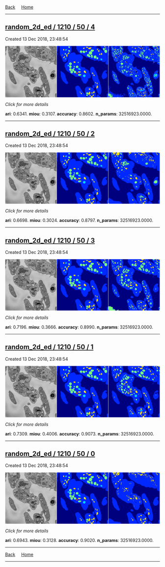 
[Back](..)&nbsp;&nbsp;&nbsp;&nbsp;&nbsp;[Home](https://leapmanlab.github.io/snapshots)

---

<div class="summary"><a href="4"><h2>random_2d_ed / 1210 / 50 / 4</h2></a><p>Created 13 Dec 2018, 23:48:54
</p><a href="4"><img src="4/media/summary.png" align="center"></a><p>
<i>Click for more details</i>
</p></div>

**ari**: 0.6341. **miou**: 0.3107. **accuracy**: 0.8602. **n_params**: 32516923.0000. 

---

<div class="summary"><a href="2"><h2>random_2d_ed / 1210 / 50 / 2</h2></a><p>Created 13 Dec 2018, 23:48:54
</p><a href="2"><img src="2/media/summary.png" align="center"></a><p>
<i>Click for more details</i>
</p></div>

**ari**: 0.6698. **miou**: 0.3024. **accuracy**: 0.8797. **n_params**: 32516923.0000. 

---

<div class="summary"><a href="3"><h2>random_2d_ed / 1210 / 50 / 3</h2></a><p>Created 13 Dec 2018, 23:48:54
</p><a href="3"><img src="3/media/summary.png" align="center"></a><p>
<i>Click for more details</i>
</p></div>

**ari**: 0.7196. **miou**: 0.3666. **accuracy**: 0.8990. **n_params**: 32516923.0000. 

---

<div class="summary"><a href="1"><h2>random_2d_ed / 1210 / 50 / 1</h2></a><p>Created 13 Dec 2018, 23:48:54
</p><a href="1"><img src="1/media/summary.png" align="center"></a><p>
<i>Click for more details</i>
</p></div>

**ari**: 0.7309. **miou**: 0.4006. **accuracy**: 0.9073. **n_params**: 32516923.0000. 

---

<div class="summary"><a href="0"><h2>random_2d_ed / 1210 / 50 / 0</h2></a><p>Created 13 Dec 2018, 23:48:54
</p><a href="0"><img src="0/media/summary.png" align="center"></a><p>
<i>Click for more details</i>
</p></div>

**ari**: 0.6943. **miou**: 0.3128. **accuracy**: 0.9020. **n_params**: 32516923.0000. 

---

[Back](..)&nbsp;&nbsp;&nbsp;&nbsp;&nbsp;[Home](https://leapmanlab.github.io/snapshots)

---